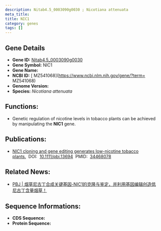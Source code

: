 ```yaml
---
description: Nitab4.5_0003090g0030 ; Nicotiana attenuata
meta_title:
title: NIC1
category: genes
tags: []
---
```


## Gene Details
- **Gene ID:**	[Nitab4.5_0003090g0030](Nitab4.5_0003090g0030)
- **Gene Symbol:** NIC1
- **Gene Name:** 
- **NCBI ID:** [ MZ541068](https://www.ncbi.nlm.nih.gov/gene/?term= MZ541068)
- **Genome Version:** []()
- **Species:** *Nicotiana attenuata*

## Functions:
   - Genetic regulation of nicotine levels in tobacco plants can be achieved by manipulating the **NIC1** gene.

## Publications:
   - [NIC1 cloning and gene editing generates low-nicotine tobacco plants.]( https://onlinelibrary.wiley.com/doi/10.1111/pbi.13694)&nbsp;&nbsp;DOI:&nbsp;&nbsp;[10.1111/pbi.13694](https://onlinelibrary.wiley.com/doi/10.1111/pbi.13694)&nbsp;&nbsp;PMID:&nbsp;&nbsp;[34468078](https://pubmed.ncbi.nlm.nih.gov/34468078/)

## Related News:
   - [PBJ | 烟草尼古丁合成关键基因-NIC1的克隆与鉴定，并利用基因编辑创造低尼古丁含量烟草！](https://mp.weixin.qq.com/s?__biz=Mzg3MDEwNDEyMg==&mid=2247516732&idx=1&sn=84d54c0a58ffa2f60597a20c25bbb1a6&chksm=ce902f69f9e7a67faa6f59b7f03706d2ed6c4d21d0356f09661768270856c815919726fb8dec&scene=27#wechat_redirect)

## Sequence Informations:
- **CDS Sequence:**
- **Protein Sequence:**
